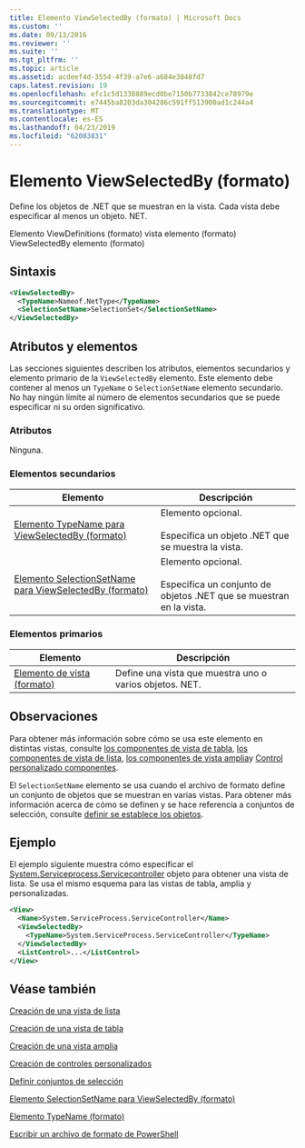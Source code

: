 ```yaml
---
title: Elemento ViewSelectedBy (formato) | Microsoft Docs
ms.custom: ''
ms.date: 09/13/2016
ms.reviewer: ''
ms.suite: ''
ms.tgt_pltfrm: ''
ms.topic: article
ms.assetid: acdeef4d-3554-4f39-a7e6-a684e3848fd7
caps.latest.revision: 19
ms.openlocfilehash: efc1c5d1338889ecd0be7150b7733842ce78979e
ms.sourcegitcommit: e7445ba8203da304286c591ff513900ad1c244a4
ms.translationtype: MT
ms.contentlocale: es-ES
ms.lasthandoff: 04/23/2019
ms.locfileid: "62083831"
---
```

# <a name="viewselectedby-element-format"></a>Elemento ViewSelectedBy (formato)

Define los objetos de .NET que se muestran en la vista. Cada vista debe especificar al menos un objeto. NET.

Elemento ViewDefinitions (formato) vista elemento (formato) ViewSelectedBy elemento (formato)

## <a name="syntax"></a>Sintaxis

```xml
<ViewSelectedBy>
  <TypeName>Nameof.NetType</TypeName>
  <SelectionSetName>SelectionSet</SelectionSetName>
</ViewSelectedBy>
```

## <a name="attributes-and-elements"></a>Atributos y elementos

Las secciones siguientes describen los atributos, elementos secundarios y elemento primario de la `ViewSelectedBy` elemento. Este elemento debe contener al menos un `TypeName` o `SelectionSetName` elemento secundario. No hay ningún límite al número de elementos secundarios que se puede especificar ni su orden significativo.

### <a name="attributes"></a>Atributos

Ninguna.

### <a name="child-elements"></a>Elementos secundarios

|Elemento|Descripción|
|-------------|-----------------|
|[Elemento TypeName para ViewSelectedBy (formato)](./typename-element-for-viewselectedby-format.md)|Elemento opcional.<br /><br /> Especifica un objeto .NET que se muestra la vista.|
|[Elemento SelectionSetName para ViewSelectedBy (formato)](./selectionsetname-element-for-viewselectedby-format.md)|Elemento opcional.<br /><br /> Especifica un conjunto de objetos .NET que se muestran en la vista.|

### <a name="parent-elements"></a>Elementos primarios

|Elemento|Descripción|
|-------------|-----------------|
|[Elemento de vista (formato)](./view-element-format.md)|Define una vista que muestra uno o varios objetos. NET.|

## <a name="remarks"></a>Observaciones

Para obtener más información sobre cómo se usa este elemento en distintas vistas, consulte [los componentes de vista de tabla](./creating-a-table-view.md), [los componentes de vista de lista](./creating-a-list-view.md), [los componentes de vista amplia](./creating-a-wide-view.md)y [Control personalizado componentes](./creating-custom-controls.md).

El `SelectionSetName` elemento se usa cuando el archivo de formato define un conjunto de objetos que se muestran en varias vistas. Para obtener más información acerca de cómo se definen y se hace referencia a conjuntos de selección, consulte [definir se establece los objetos](./defining-selection-sets.md).

## <a name="example"></a>Ejemplo

El ejemplo siguiente muestra cómo especificar el [System.Serviceprocess.Servicecontroller](/dotnet/api/System.ServiceProcess.ServiceController) objeto para obtener una vista de lista. Se usa el mismo esquema para las vistas de tabla, amplia y personalizadas.

```xml
<View>
  <Name>System.ServiceProcess.ServiceController</Name>
  <ViewSelectedBy>
    <TypeName>System.ServiceProcess.ServiceController</TypeName>
  </ViewSelectedBy>
  <ListControl>...</ListControl>
</View>
```

## <a name="see-also"></a>Véase también

[Creación de una vista de lista](./creating-a-list-view.md)

[Creación de una vista de tabla](./creating-a-table-view.md)

[Creación de una vista amplia](./creating-a-wide-view.md)

[Creación de controles personalizados](./creating-custom-controls.md)

[Definir conjuntos de selección](./defining-selection-sets.md)

[Elemento SelectionSetName para ViewSelectedBy (formato)](./selectionsetname-element-for-viewselectedby-format.md)

[Elemento TypeName (formato)](./typename-element-for-viewselectedby-format.md)

[Escribir un archivo de formato de PowerShell](./writing-a-powershell-formatting-file.md)
